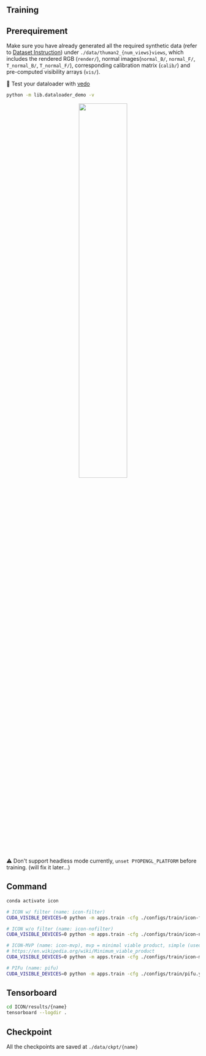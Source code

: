## Training

## Prerequirement

Make sure you have already generated all the required synthetic data (refer to [Dataset Instruction](dataset.md)) under `./data/thuman2_{num_views}views`, which includes the rendered RGB (`render/`), normal images(`normal_B/`, `normal_F/`, `T_normal_B/`, `T_normal_F/`), corresponding calibration matrix (`calib/`) and pre-computed visibility arrays (`vis/`).

:eyes: Test your dataloader with [vedo](https://vedo.embl.es/)
```bash
python -m lib.dataloader_demo -v
```

<p align="center">
    <img src="../assets/vedo.gif" width=50%>
</p>

:warning: Don't support headless mode currently, `unset PYOPENGL_PLATFORM` before training. (will fix it later...)
## Command

```bash
conda activate icon

# ICON w/ filter (name: icon-filter)
CUDA_VISIBLE_DEVICES=0 python -m apps.train -cfg ./configs/train/icon-filter.yaml

# ICON w/o filter (name: icon-nofilter)
CUDA_VISIBLE_DEVICES=0 python -m apps.train -cfg ./configs/train/icon-nofilter.yaml

# ICON-MVP (name: icon-mvp), mvp = minimal viable product, simple (used features) yet efficient (GPU)
# https://en.wikipedia.org/wiki/Minimum_viable_product
CUDA_VISIBLE_DEVICES=0 python -m apps.train -cfg ./configs/train/icon-mvp.yaml

# PIFu (name: pifu)
CUDA_VISIBLE_DEVICES=0 python -m apps.train -cfg ./configs/train/pifu.yaml
```

## Tensorboard

```bash
cd ICON/results/{name}
tensorboard --logdir .
```

## Checkpoint

All the checkpoints are saved at `./data/ckpt/{name}`
